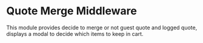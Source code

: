 # Quote Merge Middleware

This module provides decide to merge or not guest quote and logged quote, displays a modal to decide which items to keep in cart.